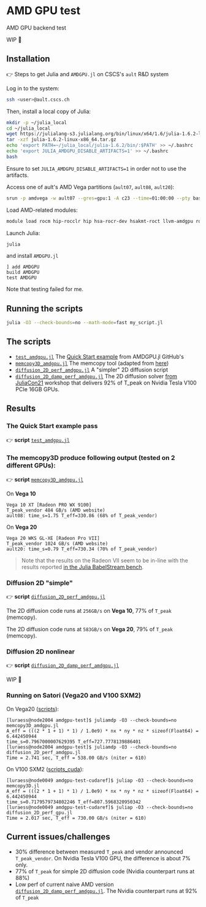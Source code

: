 # AMD GPU test
AMD GPU backend test

WIP 🚧

## Installation
👉 Steps to get Julia and `AMDGPU.jl` on CSCS's `ault` R&D system

Log in to the system:
```sh
ssh <user>@ault.cscs.ch
```
Then, install a local copy of Julia:
```sh
mkdir -p ~/julia_local
cd ~/julia_local
wget https://julialang-s3.julialang.org/bin/linux/x64/1.6/julia-1.6.2-linux-x86_64.tar.gz
tar -xzf julia-1.6.2-linux-x86_64.tar.gz
echo 'export PATH=~/julia_local/julia-1.6.2/bin/:$PATH' >> ~/.bashrc
echo 'export JULIA_AMDGPU_DISABLE_ARTIFACTS=1' >> ~/.bashrc
bash
```
Ensure to set `JULIA_AMDGPU_DISABLE_ARTIFACTS=1` in order not to use the artifacts.

Access one of ault's AMD Vega partitions (`ault07`, `ault08`, `ault20`):
```sh
srun -p amdvega -w ault07 --gres=gpu:1 -A c23 --time=01:00:00 --pty bash
```

Load AMD-related modules:
```sh
module load rocm hip-rocclr hip hsa-rocr-dev hsakmt-roct llvm-amdgpu rocm-cmake rocminfo roctracer-dev-api rocprofiler-dev rocm-smi-lib
```
Launch Julia:
```sh
julia
```
and install `AMDGPU.jl`
```julia-repl
] add AMDGPU
build AMDGPU
test AMDGPU
```
Note that testing failed for me.

## Running the scripts
```sh
julia -O3 --check-bounds=no --math-mode=fast my_script.jl
```

## The scripts
* [`test_amdgpu.jl`](scripts/test_amdgpu.jl) The [Quick Start example](https://amdgpu.juliagpu.org/stable/quickstart/) from AMDGPU.jl GitHub's
* [`memcopy3D_amdgpu.jl`](scripts/memcopy3D_amdgpu.jl) The memcopy tool (adapted from [here](https://github.com/luraess/parallel-gpu-workshop-JuliaCon21/blob/main/extras/memcopy3D.jl))
* [`diffusion_2D_perf_amdgpu.jl`](scripts/diffusion_2D_perf_amdgpu.jl) A "simpler" 2D diffusion script
* [`diffusion_2D_damp_perf_amdgpu.jl`](scripts/diffusion_2D_damp_perf_amdgpu.jl) The 2D diffusion solver [from JuliaCon21](https://github.com/luraess/parallel-gpu-workshop-JuliaCon21#gpu-implementation) workshop that delivers 92% of T_peak on Nvidia Tesla V100 PCIe 16GB GPUs.

## Results
### The Quick Start example pass
👉 **script** [`test_amdgpu.jl`](scripts/test_amdgpu.jl)

### The memcopy3D produce following output (tested on 2 different GPUs):
👉 **script** [`memcopy3D_amdgpu.jl`](scripts/memcopy3D_amdgpu.jl)

On **Vega 10**
```
Vega 10 XT [Radeon PRO WX 9100]
T_peak_vendor 484 GB/s (AMD website)
ault08: time_s=1.75 T_eff=330.86 (68% of T_peak_vendor)
```

On **Vega 20**
```
Vega 20 WKS GL-XE [Radeon Pro VII]
T_peak_vendor 1024 GB/s (AMD website)
ault20: time_s=0.79 T_eff=730.34 (70% of T_peak_vendor)
```
> Note that the results on the Radeon VII seem to be in-line with the results reported [in the Julia BabelStream bench](https://github.com/UoB-HPC/BabelStream/pull/106#issuecomment-897621652).

### Diffusion 2D "simple"
👉 **script** [`diffusion_2D_perf_amdgpu.jl`](scripts/diffusion_2D_perf_amdgpu.jl)

The 2D diffusion code runs at `256GB/s` on **Vega 10**, 77% of `T_peak` (memcopy).

The 2D diffusion code runs at `583GB/s` on **Vega 20**, 79% of `T_peak` (memcopy).

### Diffusion 2D nonlinear
👉 **script** [`diffusion_2D_damp_perf_amdgpu.jl`](scripts/diffusion_2D_damp_perf_amdgpu.jl)

WIP 🚧

### Running on Satori (Vega20 and V100 SXM2)

On Vega20 ([scripts](scripts)):
```
[luraess@node2004 amdgpu-test]$ juliamdp -O3 --check-bounds=no memcopy3D_amdgpu.jl 
A_eff = (((2 * 1 + 1) * 1) / 1.0e9) * nx * ny * nz * sizeof(Float64) = 6.442450944
time_s=0.7967000007629395 T_eff=727.7778139886401
[luraess@node2004 amdgpu-test]$ juliamdp -O3 --check-bounds=no diffusion_2D_perf_amdgpu.jl 
Time = 2.741 sec, T_eff = 538.00 GB/s (niter = 610)
```

On V100 SXM2 ([scripts_cuda](scripts_cuda)):
```
[luraess@node0049 amdgpu-test-cudaref]$ juliap -O3 --check-bounds=no memcopy3D.jl 
A_eff = (((2 * 1 + 1) * 1) / 1.0e9) * nx * ny * nz * sizeof(Float64) = 6.442450944
time_s=0.7179579734802246 T_eff=807.5968320950342
[luraess@node0049 amdgpu-test-cudaref]$ juliap -O3 --check-bounds=no diffusion_2D_perf_gpu.jl 
Time = 2.017 sec, T_eff = 730.00 GB/s (niter = 610)
```

## Current issues/challenges
- 30% difference between measured `T_peak` and vendor announced `T_peak_vendor`. On Nvidia Tesla V100 GPU, the difference is about 7% only.
- 77% of `T_peak` for simple 2D diffusion code (Nvidia counterpart runs at 88%)
- Low perf of current naive AMD version [`diffusion_2D_damp_perf_amdgpu.jl`](scripts/diffusion_2D_damp_perf_amdgpu.jl). The Nvidia counterpart runs at 92% of `T_peak`
